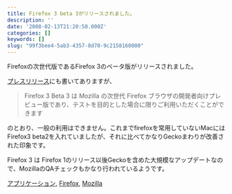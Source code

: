 ```yaml
---
title: Firefox 3 beta 3がリリースされました。
description: ''
date: '2008-02-13T21:20:50.000Z'
categories: []
keywords: []
slug: "99f3bee4-5ab3-4357-8d70-9c2158160800"
---
```

Firefoxの次世代版であるFirefox 3のベータ版がリリースされました。

[プレスリリース](http://www.mozilla-japan.org/products/firefox/3.0b3/releasenotes/)にも書いてありますが、

> Firefox 3 Beta 3 は Mozilla の次世代 Firefox ブラウザの開発者向けプレビュー版であり、テストを目的とした場合に限りご利用いただくことができます

のとおり、一般の利用はできません。これまでfirefoxを常用していないMacにはFirefox3 beta2を入れていましたが、それに比べてかなりGeckoまわりが改善された印象です。

Firefox 3 は Firefox 1のリリース以後Geckoを含めた大規模なアップデートなので、MozillaのQAチェックもかなり行われているようです。

[アプリケーション](http://technorati.com/tag/%E3%82%A2%E3%83%97%E3%83%AA%E3%82%B1%E3%83%BC%E3%82%B7%E3%83%A7%E3%83%B3), [Firefox](http://technorati.com/tag/Firefox), [Mozilla](http://technorati.com/tag/Mozilla)